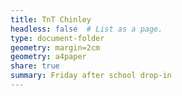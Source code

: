 ```yaml
---
title: TnT Chinley
headless: false  # List as a page.
type: document-folder
geometry: margin=2cm
geometry: a4paper
share: true
summary: Friday after school drop-in
---
```



